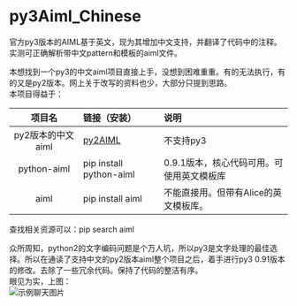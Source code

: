 # py3Aiml_Chinese
官方py3版本的AIML基于英文，现为其增加中文支持，并翻译了代码中的注释。实测可正确解析带中文pattern和模板的aiml文件。

本想找到一个py3的中文aiml项目直接上手，没想到困难重重。有的无法执行，有的又是py2版本。网上关于改写的资料也少，大部分只提到思路。</br>
本项目得益于：

项目名|链接（安装）|说明
:-:|:-|:-
py2版本的中文aiml|[py2AIML](https://github.com/andelf/PyAIML) |不支持py3
python-aiml|pip install python-aiml| 0.9.1版本，核心代码可用。可使用英文模板库
aiml|pip install aiml|不能直接用。但带有Alice的英文模板库。

查找相关资源可以：pip search aiml

众所周知，python2的文字编码问题是个万人坑，所以py3是文字处理的最佳选择。所以在通读了支持中文的py2版本aiml整个项目之后，着手进行py3 0.91版本的修改。去除了一些冗余代码。保持了代码的整洁有序。<br>
眼见为实，上图：<br>
![示例聊天图片](https://github.com/yaleimeng/py3Aiml_Chinese/blob/master/alice.png)


